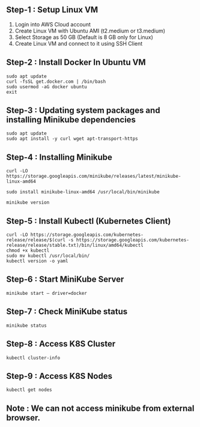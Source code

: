 ## Step-1 : Setup Linux VM

1) Login into AWS Cloud account
2) Create Linux VM with Ubuntu AMI (t2.medium or t3.medium)
3) Select Storage as 50 GB (Default is 8 GB only for Linux)
2) Create Linux VM and connect to it using SSH Client

## Step-2 : Install Docker In Ubuntu VM

```
sudo apt update
curl -fsSL get.docker.com | /bin/bash
sudo usermod -aG docker ubuntu 
exit
```
## Step-3 : Updating system packages and installing Minikube dependencies

```
sudo apt update
sudo apt install -y curl wget apt-transport-https

```

## Step-4 : Installing Minikube

```
curl -LO https://storage.googleapis.com/minikube/releases/latest/minikube-linux-amd64

sudo install minikube-linux-amd64 /usr/local/bin/minikube

minikube version
```

## Step-5 : Install Kubectl (Kubernetes Client)

```
curl -LO https://storage.googleapis.com/kubernetes-release/release/$(curl -s https://storage.googleapis.com/kubernetes-release/release/stable.txt)/bin/linux/amd64/kubectl
chmod +x kubectl
sudo mv kubectl /usr/local/bin/
kubectl version -o yaml
```

## Step-6 : Start MiniKube Server

```
minikube start — driver=docker
```

## Step-7 : Check MiniKube status

```
minikube status
```

## Step-8 : Access K8S Cluster

```
kubectl cluster-info
```

## Step-9 : Access K8S Nodes

```
kubectl get nodes
```

## Note : We can not access minikube from external browser.
